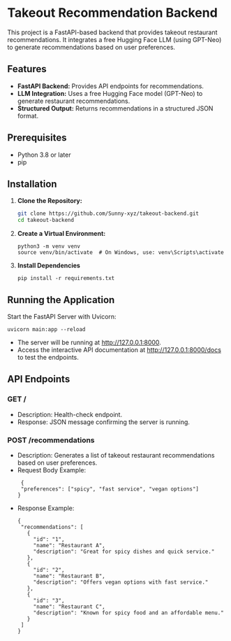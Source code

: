 # Takeout Recommendation Backend

This project is a FastAPI-based backend that provides takeout restaurant recommendations. It integrates a free Hugging Face LLM (using GPT-Neo) to generate recommendations based on user preferences.

## Features

- **FastAPI Backend:** Provides API endpoints for recommendations.
- **LLM Integration:** Uses a free Hugging Face model (GPT-Neo) to generate restaurant recommendations.
- **Structured Output:** Returns recommendations in a structured JSON format.

## Prerequisites

- Python 3.8 or later
- pip

## Installation

1. **Clone the Repository:**

   ```bash
   git clone https://github.com/Sunny-xyz/takeout-backend.git
   cd takeout-backend
2. **Create a Virtual Environment:**

   ```
   python3 -m venv venv
   source venv/bin/activate  # On Windows, use: venv\Scripts\activate

3. **Install Dependencies**
   ```
   pip install -r requirements.txt

## Running the Application

Start the FastAPI Server with Uvicorn:
   ```
   uvicorn main:app --reload
   ```
- The server will be running at http://127.0.0.1:8000.
- Access the interactive API documentation at http://127.0.0.1:8000/docs to test the endpoints.

## API Endpoints

### GET /
- Description: Health-check endpoint.
- Response: JSON message confirming the server is running.

### POST /recommendations
- Description: Generates a list of takeout restaurant recommendations based on user preferences.
- Request Body Example:
   ```
    {
    "preferences": ["spicy", "fast service", "vegan options"]
  }
   ```
- Response Example:
   ```
  {
    "recommendations": [
      {
        "id": "1",
        "name": "Restaurant A",
        "description": "Great for spicy dishes and quick service."
      },
      {
        "id": "2",
        "name": "Restaurant B",
        "description": "Offers vegan options with fast service."
      },
      {
        "id": "3",
        "name": "Restaurant C",
        "description": "Known for spicy food and an affordable menu."
      }
    ]
  }
   ```
